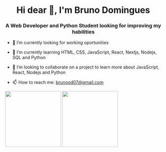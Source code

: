 <h1 align="center">Hi dear 👋, I'm Bruno Domingues</h1>
<h3 align="center">A Web Developer and Python Student looking for improving my habilities</h3>

- 🔭 I’m currently looking for working oportunities

- 🌱 I’m currently learning HTML, CSS, JavaScript, React, Nextjs, Nodejs, SQL and Python

- 👯 I’m looking to collaborate on a project to learn more about JavaScript, React, Nodejs and Python

- 📫 How to reach me: brunood07@gmail.com
<div>
 <img height="180em" src="https://github-readme-stats.vercel.app/api?username=brunood07&show_icons=true&theme=tokyonight&include_all_commits=true&count_private=true"/>
 <img height="180em" src="https://github-readme-stats.vercel.app/api/top-langs/?username=brunood07&layout=compact&langs_count=7&theme=tokyonight"/> 
</div>
